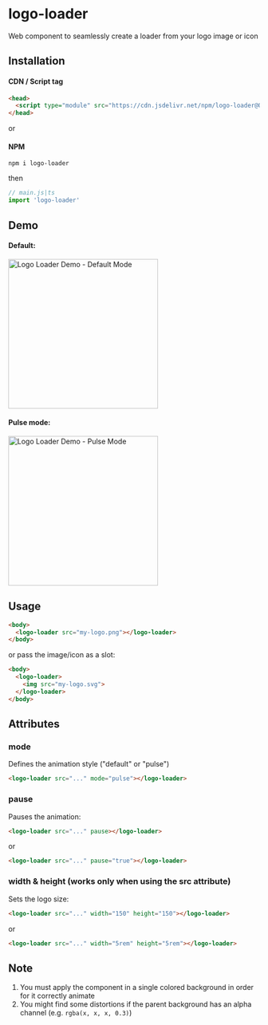 # logo-loader

Web component to seamlessly create a loader from your logo image or icon

## Installation

#### CDN / Script tag

```HTML
<head>
  <script type="module" src="https://cdn.jsdelivr.net/npm/logo-loader@0.1.1/dist/logoLoader.esm.min.js"></script>
</head>
```

or

#### NPM

```
npm i logo-loader
```

then

```JavaScript
// main.js|ts
import 'logo-loader'
```

## Demo

#### Default:

<img src="https://lnx-tech.atl1.cdn.digitaloceanspaces.com/open-source/logo-loader/default-animation.gif" alt="Logo Loader Demo - Default Mode" width="300px" />

#### Pulse mode:

<img src="https://lnx-tech.atl1.cdn.digitaloceanspaces.com/open-source/logo-loader/pulse-animation.gif" alt="Logo Loader Demo - Pulse Mode" width="300px" />

## Usage

```HTML
<body>
  <logo-loader src="my-logo.png"></logo-loader>
</body>
```

or pass the image/icon as a slot:

```HTML
<body>
  <logo-loader>
    <img src="my-logo.svg">
  </logo-loader>
</body>
```

## Attributes

### mode

Defines the animation style ("default" or "pulse")

```HTML
<logo-loader src="..." mode="pulse"></logo-loader>
```

### pause

Pauses the animation:

```HTML
<logo-loader src="..." pause></logo-loader>
```

or

```HTML
<logo-loader src="..." pause="true"></logo-loader>
```

### width & height (works only when using the src attribute)

Sets the logo size:

```HTML
<logo-loader src="..." width="150" height="150"></logo-loader>
```

or

```HTML
<logo-loader src="..." width="5rem" height="5rem"></logo-loader>
```

## Note

1. You must apply the component in a single colored background in order for it correctly animate
2. You might find some distortions if the parent background has an alpha channel (e.g. `rgba(x, x, x, 0.3)`)